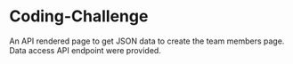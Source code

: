 # Coding-Challenge
An API rendered page to get JSON data to create the team members page.
Data access API endpoint were provided.
